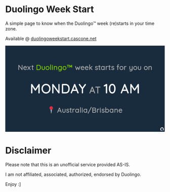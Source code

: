 # Duolingo Week Start
A simple page to know when the Duolingo™ week (re)starts in your time zone.

Available @ [duolingoweekstart.cascone.net](https://duolingoweekstart.cascone.net)

![Screenshot](img/screenshot_example.png)

# Disclaimer
Please note that this is an unofficial service provided AS-IS.

I am not affiliated, associated, authorized, endorsed by Duolingo.

Enjoy :]